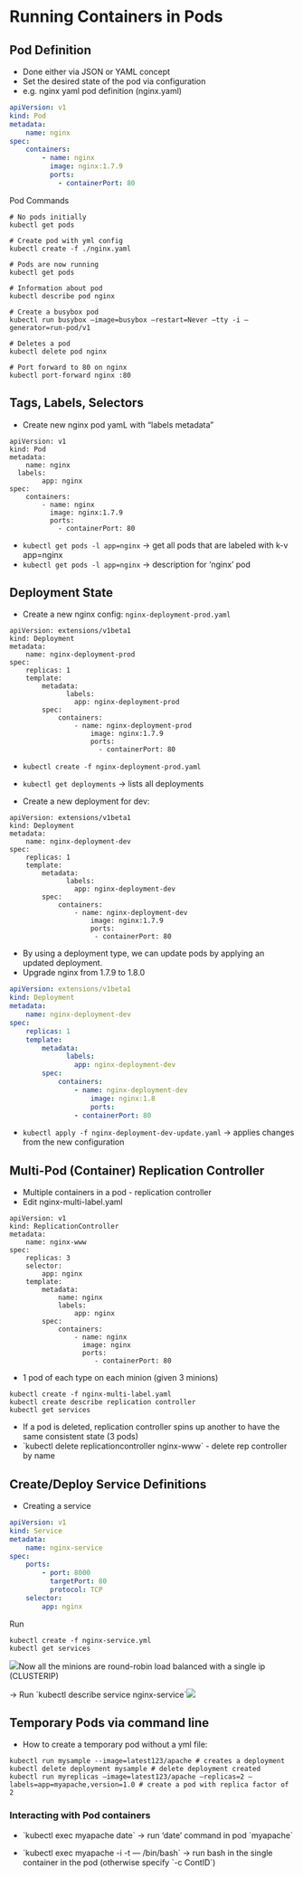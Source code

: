 # Running Containers in Pods

## Pod Definition

* Done either via JSON or YAML concept
* Set the desired state of the pod via configuration
* e.g. nginx yaml pod definition \(nginx.yaml\)

```Yaml
apiVersion: v1
kind: Pod
metadata:
    name: nginx
spec:
    containers:
        - name: nginx
          image: nginx:1.7.9
          ports:
            - containerPort: 80
```

Pod Commands

```
# No pods initially
kubectl get pods

# Create pod with yml config
kubectl create -f ./nginx.yaml

# Pods are now running
kubectl get pods

# Information about pod
kubectl describe pod nginx

# Create a busybox pod
kubectl run busybox —image=busybox —restart=Never —tty -i —generator=run-pod/v1

# Deletes a pod
kubectl delete pod nginx

# Port forward to 80 on nginx
kubectl port-forward nginx :80
```

## Tags, Labels, Selectors

* Create new nginx pod yamL with “labels metadata”

```
apiVersion: v1
kind: Pod
metadata:
    name: nginx
  labels:
        app: nginx
spec:
    containers:
        - name: nginx
          image: nginx:1.7.9
          ports:
            - containerPort: 80
```

* `kubectl get pods -l app=nginx` -&gt; get all pods that are labeled with k-v app=nginx
* `kubectl get pods -l app=nginx` -&gt; description for ‘nginx’ pod

## Deployment State

* Create a new nginx config: `nginx-deployment-prod.yaml`

```
apiVersion: extensions/v1beta1
kind: Deployment
metadata:
    name: nginx-deployment-prod
spec:
    replicas: 1
    template:
        metadata:
              labels:
                app: nginx-deployment-prod
        spec:
            containers:
                - name: nginx-deployment-prod
                    image: nginx:1.7.9
                    ports:
                      - containerPort: 80
```

* `kubectl create -f nginx-deployment-prod.yaml`
* `kubectl get deployments` -&gt; lists all deployments

* Create a new deployment for dev:

```
apiVersion: extensions/v1beta1
kind: Deployment
metadata:
    name: nginx-deployment-dev
spec:
    replicas: 1
    template:
        metadata:
              labels:
                app: nginx-deployment-dev
        spec:
            containers:
                - name: nginx-deployment-dev
                    image: nginx:1.7.9
                    ports:
                     - containerPort: 80
```

* By using a deployment type, we can update pods by applying an updated deployment.
* Upgrade nginx from 1.7.9 to 1.8.0

```yaml
apiVersion: extensions/v1beta1
kind: Deployment
metadata:
    name: nginx-deployment-dev
spec:
    replicas: 1
    template:
        metadata:
              labels:
                app: nginx-deployment-dev
        spec:
            containers:
                - name: nginx-deployment-dev
                    image: nginx:1.8
                    ports:
                - containerPort: 80
```

* `kubectl apply -f nginx-deployment-dev-update.yaml` -&gt; applies changes from the new configuration

## Multi-Pod \(Container\) Replication Controller

* Multiple containers in a pod - replication controller
* Edit nginx-multi-label.yaml

```
apiVersion: v1
kind: ReplicationController
metadata:
    name: nginx-www
spec:
    replicas: 3
    selector:
        app: nginx
    template:
        metadata:
            name: nginx
            labels:
                app: nginx
        spec:
            containers:
                - name: nginx
                  image: nginx
                  ports:
                     - containerPort: 80
```

* 1 pod of each type on each minion \(given 3 minions\)

```
kubectl create -f nginx-multi-label.yaml
kubectl create describe replication controller
kubectl get services
```

* If a pod is deleted, replication controller spins up another to have the same consistent state \(3 pods\)
* \`kubectl delete replicationcontroller nginx-www\` - delete rep controller by name

## Create/Deploy Service Definitions

* Creating a service

```yml
apiVersion: v1
kind: Service
metadata:
    name: nginx-service
spec:
    ports:
        - port: 8000
          targetPort: 80
          protocol: TCP
    selector:
        app: nginx
```

Run 

```
kubectl create -f nginx-service.yml
kubectl get services
```

![](/assets/kube-1.png)Now all the minions are round-robin load balanced with a single ip \(CLUSTERIP\)

-&gt; Run \`kubectl describe service nginx-service\`![](/assets/kube-2.png)

## Temporary Pods via command line

* How to create a temporary pod without a yml file:

```
kubectl run mysample --image=latest123/apache # creates a deployment
kubectl delete deployment mysample # delete deployment created
kubectl run myreplicas —image=latest123/apache —replicas=2 —labels=app=myapache,version=1.0 # create a pod with replica factor of 2
```

### Interacting with Pod containers

* \`kubectl exec myapache date\` -&gt; run ‘date’ command in pod \`myapache\`

* \`kubectl exec myapache -i -t — /bin/bash\` -&gt; run bash in the single container in the pod \(otherwise specify \`-c ContID\`\)



